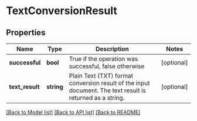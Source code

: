 # TextConversionResult

## Properties
Name | Type | Description | Notes
------------ | ------------- | ------------- | -------------
**successful** | **bool** | True if the operation was successful, false otherwise | [optional] 
**text_result** | **string** | Plain Text (TXT) format conversion result of the input document.  The text result is returned as a string. | [optional] 

[[Back to Model list]](../README.md#documentation-for-models) [[Back to API list]](../README.md#documentation-for-api-endpoints) [[Back to README]](../README.md)


